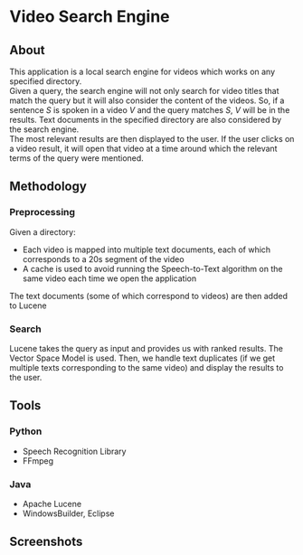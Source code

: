# Video Search Engine

## About
This application is a local search engine for videos which works on any specified directory. 
<br>Given a query, the search engine will not only search for video titles that match the query but it will also consider the content of the videos. 
So, if a sentence *S* is spoken in a video *V* and the query matches *S*, *V* will be in the results. Text documents in the specified directory are also considered by the search engine.
<br>The most relevant results are then displayed to the user.
If the user clicks on a video result, it will open that video at a time around which the relevant terms of the query were mentioned.


## Methodology
### Preprocessing
Given a directory:
* Each video is mapped into multiple text documents, each of which corresponds to a 20s segment of the video
* A cache is used to avoid running the Speech-to-Text algorithm on the same video each time we open the application

The text documents (some of which correspond to videos) are then added to Lucene
### Search
Lucene takes the query as input and provides us with ranked results. The Vector Space Model is used.
Then, we handle text duplicates (if we get multiple texts corresponding to the same video) and display the results to the user.

## Tools
### Python
* Speech Recognition Library
* FFmpeg
### Java
* Apache Lucene
* WindowsBuilder, Eclipse

## Screenshots

